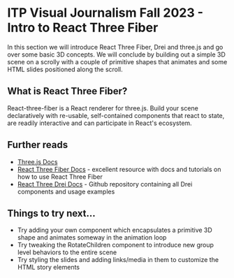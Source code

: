 # ITP Visual Journalism Fall 2023 - Intro to React Three Fiber

In this section we will introduce React Three Fiber, Drei and three.js and go over some basic 3D concepts. We will conclude by building out a simple 3D scene on a scrolly with a couple of primitive shapes that animates and some HTML slides positioned along the scroll.

## What is React Three Fiber?

React-three-fiber is a React renderer for three.js. Build your scene declaratively with re-usable, self-contained components that react to state, are readily interactive and can participate in React's ecosystem.

## Further reads

- [Three.js Docs](https://threejs.org/docs/)
- [React Three Fiber Docs](https://docs.pmnd.rs/react-three-fiber/getting-started/introduction) - excellent resource with docs and tutorials on how to use React Three Fiber
- [React Three Drei Docs](https://github.com/pmndrs/drei) - Github repository containing all Drei components and usage examples

## Things to try next...

- Try adding your own component which encapsulates a primitive 3D shape and animates someway in the animation loop
- Try tweaking the RotateChildren component to introduce new group level behaviors to the entire scene
- Try styling the slides and adding links/media in them to customize the HTML story elements
